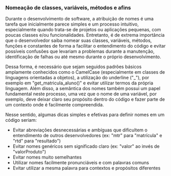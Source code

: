 ### Nomeação de classes, variáveis, métodos e afins ###

Durante o desenvolvimento de software, a atribuição de nomes é uma tarefa que inicialmente parece simples e um processo intuitivo, especialmente quando trata-se de projetos ou aplicações pequenas,
com poucas classes e/ou funcionalidades. Entretanto, é de extrema importância que o desenvolvedor saiba nomear suas classes, variáveis, métodos, funções e constantes de forma a
facilitar o entendimento do código e evitar possíveis confusões que levariam a problemas durante a manutenção, identificação de falhas ou até mesmo durante o próprio desenvolvimento.

Dessa forma, é necessário que sejam seguidos padrões básicos amplamente conhecidos como o CamelCase (especialmente em classes de linguagens orientadas a objetos), a
utilização do underline ("_"), por exemplo em "get_matricula_aluno()" e evitar utilizar termos da própria linguagem. Além disso, a semântica dos nomes também possui um papel
fundamental neste processo, uma vez que o nome de uma variável, por exemplo, deve deixar claro seu propósito dentro do código e fazer parte de um contexto onde é facilmente
compreendida.

Nesse sentido, algumas dicas simples e efetivas para definir nomes em um código seriam:
- Evitar abreviações desnecessárias e ambíguas que dificultem o entendimento de outros desenvolvedores (ex: "mtr" para "matrícula" e "rtd" para "resultado")
- Evitar nomes genéricos sem significado claro (ex: "valor" ao invés de "valorProduto")
- Evitar nomes muito semelhantes
- Utilizar nomes facilmente pronunciáveis e com palavras comuns
- Evitar utilizar a mesma palavra para contextos e propósitos diferentes
